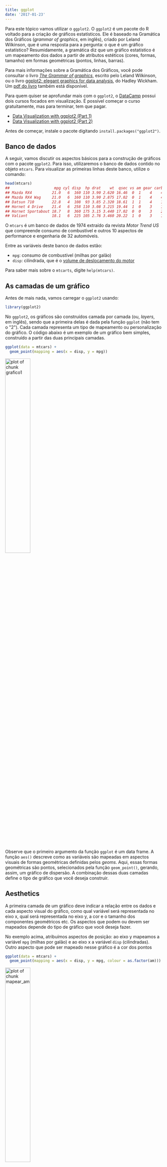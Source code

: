 ```yaml
---
title: ggplot
date: '2017-01-23'
---
```







Para este tópico vamos utilizar o `ggplot2`. O `ggplot2` é um pacote do R voltado
para a criação de gráficos estatísticos. Ele é baseado na Gramática dos Gráficos
(*grammar of graphics*, em inglês), criado por Leland Wilkinson, que é uma 
resposta para a pergunta: o que é um gráfico estatístico? Resumidamente, a gramática
diz que um gráfico estatístico é um mapeamento dos dados a partir de atributos
estéticos (cores, formas, tamanho) em formas geométricas (pontos, linhas, barras).

Para mais informações sobre a Gramática dos Gráficos, você pode consultar o livro
[*The Grammar of graphics*](http://www.springer.com/statistics/computational+statistics/book/978-0-387-24544-7), 
escrito pelo Leland Wilkinson, ou o livro [ggplot2: elegant graphics for data analysis](http://ggplot2.org/book/), do Hadley Wickham. 
Um [pdf do livro](http://moderngraphics11.pbworks.com/f/ggplot2-Book09hWickham.pdf) também está disponível.

Para quem quiser se aprofundar mais com o `ggplot2`, o [DataCamp](https://www.datacamp.com/) possui dois cursos
focados em visualização. É possível começar o curso gratuitamente, mas para terminar,
tem que pagar. 

- [Data Visualization with ggplot2 (Part 1)](https://www.datacamp.com/courses/data-visualization-with-ggplot2-1)
- [Data Visualization with ggplot2 (Part 2)](https://www.datacamp.com/courses/data-visualization-with-ggplot2-2)

Antes de começar, instale o pacote digitando `install.packages("ggplot2")`.

## Banco de dados

A seguir, vamos discutir os aspectos básicos para a construção de gráficos com o
pacote `ggplot2`. Para isso, utilizaremos o banco de dados contido no objeto `mtcars`.
Para visualizar as primeiras linhas deste banco, utilize o comando:


```r
head(mtcars)
##                    mpg cyl disp  hp drat    wt  qsec vs am gear carb
## Mazda RX4         21.0   6  160 110 3.90 2.620 16.46  0  1    4    4
## Mazda RX4 Wag     21.0   6  160 110 3.90 2.875 17.02  0  1    4    4
## Datsun 710        22.8   4  108  93 3.85 2.320 18.61  1  1    4    1
## Hornet 4 Drive    21.4   6  258 110 3.08 3.215 19.44  1  0    3    1
## Hornet Sportabout 18.7   8  360 175 3.15 3.440 17.02  0  0    3    2
## Valiant           18.1   6  225 105 2.76 3.460 20.22  1  0    3    1
```

O `mtcars` é um banco de dados de 1974 extraído da revista *Motor Trend US* que
compreende consumo de combustível e outros 10 aspectos de performance e engenharia
de 32 automóveis.

Entre as variáveis deste banco de dados estão:

- `mpg`: consumo de combustível (milhas por galão)
- `disp`: cilindrada, que é o [volume de deslocamento do motor](https://pt.wikipedia.org/wiki/Cilindrada)

Para saber mais sobre o `mtcarts`, digite `help(mtcars)`.

## As camadas de um gráfico

Antes de mais nada, vamos carregar o `ggplot2` usando:


```r
library(ggplot2)
```

No `ggplot2`, os gráficos são construídos camada por camada (ou, *layers*, em inglês),
sendo que a primeira delas é dada pela função `ggplot` (não tem o "2"). Cada camada
representa um tipo de mapeamento ou personalização do gráfico. O código abaixo é um
exemplo de um gráfico bem simples, construído a partir das duas principais camadas. 


```r
ggplot(data = mtcars) + 
  geom_point(mapping = aes(x = disp, y = mpg))
```

<img src="figures//grafico1-1.png" title="plot of chunk grafico1" alt="plot of chunk grafico1" width="40%" height="40%" />

Observe que o primeiro argumento da função `ggplot` é um data frame. A função `aes()`
descreve como as variáveis são mapeadas em aspectos visuais de formas geométricas
definidas pelos *geoms*. Aqui, essas formas geométricas são pontos, selecionados pela
função `geom_point()`, gerando, assim, um gráfico de dispersão. A combinação dessas
duas camadas define o tipo de gráfico que você deseja construir.

## Aesthetics

A primeira camada de um gráfico deve indicar a relação entre os dados e cada aspecto
visual do gráfico, como qual variável será representada no eixo x, qual será
representada no eixo y, a cor e o tamanho dos componentes geométricos etc. Os aspectos
que podem ou devem ser mapeados depende do tipo de gráfico que você deseja fazer.

No exemplo acima, atribuímos aspectos de posição: ao eixo y mapeamos a variável `mpg`
(milhas por galão) e ao eixo x a variável `disp` (cilindradas). Outro aspecto que pode
ser mapeado nesse gráfico é a cor dos pontos



```r
ggplot(data = mtcars) + 
  geom_point(mapping = aes(x = disp, y = mpg, colour = as.factor(am)))
```

<img src="figures//mapear_am-1.png" title="plot of chunk mapear_am" alt="plot of chunk mapear_am" width="40%" height="40%" />

Agora, a variável `am` (tipo de transmissão) foi mapeada à cor dos pontos, sendo que pontos vermelhos correspondem à transmissão automática (valor 0) e pontos azuis à transmissão manual (valor 1). Observe que inserimos a variável `am` como um fator, pois temos interesse apenas nos valores "0" e "1". No entanto, tambem podemos mapear uma variável contínua à cor dos pontos:


```r
ggplot(mtcars) + 
  geom_point(mapping = aes(x = disp, y = mpg, colour = cyl))
```

<img src="figures//mapear_cor-1.png" title="plot of chunk mapear_cor" alt="plot of chunk mapear_cor" width="40%" height="40%" />

Aqui, o número de cilindros, `cyl`, é representado pela tonalidade da cor azul.

**Nota**: por *default*, a legenda é insirida no gráfico automaticamente.

Também podemos mapear o tamanho dos pontos à uma variável de interesse:


```r
ggplot(mtcars) +
  geom_point(mapping = aes(x = disp, y = mpg, colour = cyl, size = wt))
```

<img src="figures//mapear_tamanaho-1.png" title="plot of chunk mapear_tamanaho" alt="plot of chunk mapear_tamanaho" width="40%" height="40%" />

**Exercício**: pesquisar mais aspectos que podem ser alterados no gráfico de dispersão. [Essa](http://ggplot2.tidyverse.org/articles/ggplot2-specs.html) é uma
boa referência.

## Geoms

Os *geoms* definem qual forma geométrica será utilizada para a visualização dos 
dados no gráfico. Como já vimos, a função `geom_point()` gera gráficos de dispersão
transformando pares (x,y) em pontos. Veja a seguir outros *geoms* bastante utilizados:

- `geom_line`: para linhas definidas por pares (x,y)
- `geom_abline`: para retas definidas por um intercepto e uma inclinação
- `geom_hline`: para retas horizontais
- `geom_boxplot`: para boxplots
- `geom_histogram`: para histogramas
- `geom_density`: para densidades
- `geom_area`: para áreas
- `geom_bar`: para barras

Veja a seguir como é fácil gerar diversos gráficos diferentes utilizando a mesma estrutura do gráfico de dispersão acima:


```r
ggplot(mtcars) + 
  geom_boxplot(aes(x = as.factor(cyl), y = mpg))
```

<img src="figures//unnamed-chunk-7-1.png" title="plot of chunk unnamed-chunk-7" alt="plot of chunk unnamed-chunk-7" width="40%" height="40%" />

**Note** que para fazer um boxplot para cada grupo, precisamos passar para o aspecto
x do gráfico uma variável do tipo `factor`.


```r
ggplot(mtcars) + 
  geom_histogram(aes(x = mpg))
## `stat_bin()` using `bins = 30`. Pick better value with `binwidth`.
```

<img src="figures//unnamed-chunk-8-1.png" title="plot of chunk unnamed-chunk-8" alt="plot of chunk unnamed-chunk-8" width="40%" height="40%" />


```r
ggplot(mtcars) + 
  geom_bar(aes(x = as.factor(cyl)))
```

<img src="figures//unnamed-chunk-9-1.png" title="plot of chunk unnamed-chunk-9" alt="plot of chunk unnamed-chunk-9" width="40%" height="40%" />

<div class='admonition note'>
<p class='admonition-title'>
Um padrão para os gráficos
</p>
<p>
Você deve ter percebido que para fazer um gráfico usando `ggplot2` e a gramática
dos gráficos, existe um padrão:

```
ggplot(data = <DATA>) + 
  <GEOM_FUNCTION>(mapping = aes(<MAPPINGS>))
```

Para fazer um gráfico, basta substituir o que está entre `<` com um banco de dados,
uma função geométrica e uma coleção de *mapas estéticos*. Isso será muito útil quando você for fazer o seu próprio gráfico.
</p>
</div>

### Exercícios

1. Rode `ggplot(data = mtcars)`. O que você vê?
2. Quantas linhas existem no `mtcars`. Quantas colunas? **Dica**: use a função `nrows`.
3. O que a variável `qsec` descreve. Leia o help do `mtcars` para encontrar.
4. Faça um gráfico de dispersão de `mpg` por `qsec`
5. O que acontece se você fizer um gráfico de dispersão de `vs` por `mpg`? Porque o 
gráfico não é útil?

## Combinando gráficos

Considere os 2 gráficos a seguir.


```r
# esquerda
ggplot(mtcars) + 
  geom_point(aes(y = mpg, x = disp))
# direita
ggplot(mtcars) + 
  geom_smooth(aes(y = mpg, x = disp))
## `geom_smooth()` using method = 'loess'
```

<img src="figures//duplochunk-1.png" title="plot of chunk duplochunk" alt="plot of chunk duplochunk" width="50%" height="40%" /><img src="figures//duplochunk-2.png" title="plot of chunk duplochunk" alt="plot of chunk duplochunk" width="50%" height="40%" />

Os gráficos são similares e completaam-se. O da esquerda, mostra como os pontos estão distribuídos. Ele mostra uma tendência de aumento do consumo de combustível de acordo
com as cilindradas. Já o gráfico da direita, resume essa relação. Simplificando-a para uma linha de tendência com alguma margem de confiança. 

Esses dois gráficos se completam, e ficam bons juntos. Com o `ggplot2` é muito fácil
sobrepor os dois gráficos, pois ele é pensado para que cada gráfico seja feito com
uma combinação de camadas. Veja o código abaixo.


```r
ggplot(mtcars) + 
  geom_point(aes(y = mpg, x = disp)) +
  geom_smooth(aes(y = mpg, x = disp))
## `geom_smooth()` using method = 'loess'
```

<img src="figures//unnamed-chunk-10-1.png" title="plot of chunk unnamed-chunk-10" alt="plot of chunk unnamed-chunk-10" width="40%" height="40%" />

Desta forma, sobrepusemos os pontos e a linha de suavização. No entanto, duplicamos alguns trechos no nosso código, o que geralmente não é bom. Imagine se você precisar
mudar a variável do eixo `y`, você precisará trocar o nome da variável em mais de um
lugar do código. Para resolver isso, você pode definir o *mapping* apenas uma vez
dentro da declaração do gráfico, conforme o código a seguir.


```r
ggplot(mtcars, aes(y = mpg, x = disp)) + 
  geom_point() +
  geom_smooth()
## `geom_smooth()` using method = 'loess'
```

<img src="figures//unnamed-chunk-11-1.png" title="plot of chunk unnamed-chunk-11" alt="plot of chunk unnamed-chunk-11" width="40%" height="40%" />

Veja que isso gera o mesmo gráfico!

Veja que mesmo com dois `geom`'s, o `ggplot` segue a mesma regra para mapear as
variáveis para as `aesthetics`. Por exemplo, se você mapear uma variável para 
a cor, você obterá o seguinte gráfico.


```r
ggplot(mtcars, aes(y = mpg, x = disp, colour = as.factor(cyl))) + 
  geom_point() +
  geom_smooth(method = "lm")
```

<img src="figures//unnamed-chunk-12-1.png" title="plot of chunk unnamed-chunk-12" alt="plot of chunk unnamed-chunk-12" width="40%" height="40%" />

O `ggplot2` agora desenhou uma reta para cada um dos grupos de pontos e coloriu
cada grupo de pontos de uma cor diferente. Em alguns casos, você pode querer mapear
a cor em apenas uma das camadas do gráfico. Isso pode ser feito da seguinte forma:


```r
ggplot(mtcars, aes(y = mpg, x = disp)) + 
  geom_point(aes(colour = as.factor(cyl))) +
  geom_smooth(method = "lm")
```

<img src="figures//unnamed-chunk-13-1.png" title="plot of chunk unnamed-chunk-13" alt="plot of chunk unnamed-chunk-13" width="40%" height="40%" />

Note que agora, cada grupo de pontos tem uma cor mas a reta é única, para todos os pontos.

## Alterando os padrões do gráfico

Até agora, sempre *mapeamos* uma forma estética à uma variável. Muitas vezes 
queremos apenas modificar esta forma estética sem mapeá-la a outra variável.
Por exemplo, no gráfico a seguir, modificamos a cor de todos os pontos.


```r
ggplot(mtcars, aes(y = mpg, x = disp)) + 
  geom_point(colour = "red")
```

<img src="figures//unnamed-chunk-14-1.png" title="plot of chunk unnamed-chunk-14" alt="plot of chunk unnamed-chunk-14" width="40%" height="40%" />

A principal diferença aqui é que especificamos o argumento `colour` fora da função
`aes` como estávamos fazendo antes. Dessa forma podemos controlar todos os parâmetros 
de cada forma geométrica. 


```r
ggplot(mtcars, aes(y = mpg, x = disp)) + 
  geom_point(colour = "red", size = 2, shape = 3, alpha = 0.5)
```

<img src="figures//unnamed-chunk-15-1.png" title="plot of chunk unnamed-chunk-15" alt="plot of chunk unnamed-chunk-15" width="40%" height="40%" />

## Facets

Uma funcionalidade muito útil do `ggplot2` é a possibilidade de usar `facets`.
Isso auxilia na visualização de diferentes subconjuntos dos dados em gráficos
separados, permitindo a visualização de comportamentos diferentes dependendo
do grupo.


```r
ggplot(mtcars, aes(y = mpg, x = disp)) + 
  geom_point() +
  geom_smooth(method = "lm") + 
  facet_wrap(~am)
```

<img src="figures//unnamed-chunk-16-1.png" title="plot of chunk unnamed-chunk-16" alt="plot of chunk unnamed-chunk-16" width="40%" height="40%" />

No gráfico acima, rapidamente conseguimos visualizar que se o carro não é automático o consumo de combustível é muito menor do que quando o carro é automático. Também conseguimos ver que a inclinação das retas é bem diferente dependendo do carro ser
automático/manual.







1. O que tem de errado no código abaixo? Por que os pontos não ficaram azuis?


```r
ggplot(data = mpg) + 
  geom_point(mapping = aes(x = displ, y = hwy, color = "blue"))
```

<img src="figures//unnamed-chunk-19-1.png" title="plot of chunk unnamed-chunk-19" alt="plot of chunk unnamed-chunk-19" width="40%" height="40%" />

2. Mapeie uma variável contínua para uma cor, tamanho e forma. Como essas formas
estéticas se comportam diferente para variáveis categóricas vs. contínuas?






Começando de um simples boxplot feito no `ggplot2` vamos fazer diversas alterações nas legendas. O gráfico inicial é construido da seguinte forma:


```r
library(ggplot2)
# boxplot simples
bp <- ggplot(data=PlantGrowth, aes(x=group, y=weight, fill=group)) + geom_boxplot()
bp
```

<img src="figures//unnamed-chunk-21-1.png" title="plot of chunk unnamed-chunk-21" alt="plot of chunk unnamed-chunk-21" width="40%" height="40%" />

## Removendo totalmente a legenda

Existem diversas maneiras para remover a legenda de um gráfico no `ggplot2`. A forma mais simples é usar `guides(fill = FALSE)` com `fill` sendo o atributo gráfico do qual você deseja remover a legenda.


```r
# aqui definimos fill = FALSE, porque é o atributo do gráfico que relacionamos 
# a alguma variável.
bp + guides(fill = FALSE)

# também é possível remover a legenda por meio da escala de cores
# aqui também usamos o scale_fill_discrete, porque associamos fill
# a uma variável anteriormente.
bp + scale_fill_discrete(guide = F)
```

<img src="figures//unnamed-chunk-22-1.png" title="plot of chunk unnamed-chunk-22" alt="plot of chunk unnamed-chunk-22" width="50%" height="40%" /><img src="figures//unnamed-chunk-22-2.png" title="plot of chunk unnamed-chunk-22" alt="plot of chunk unnamed-chunk-22" width="50%" height="40%" />


```r
# o comando a seguir remove todas as legendas, não importa o atributo que ela
# esteja representando.
bp + theme(legend.position="none")
```

<img src="figures//unnamed-chunk-23-1.png" title="plot of chunk unnamed-chunk-23" alt="plot of chunk unnamed-chunk-23" width="40%" height="40%" />


## Alterando a ordem dos itens

Para alterar a ordem dos itens na legenda do gráfico no `ggplot2`, usamos o comando da escala de cores.


```r
bp + scale_fill_discrete(breaks=c("trt1","ctrl","trt2"))
```

<img src="figures//unnamed-chunk-24-1.png" title="plot of chunk unnamed-chunk-24" alt="plot of chunk unnamed-chunk-24" width="40%" height="40%" />

```r
bp
```

<img src="figures//unnamed-chunk-24-2.png" title="plot of chunk unnamed-chunk-24" alt="plot of chunk unnamed-chunk-24" width="40%" height="40%" />

Dependendo de os aspectos gráficos (Ex: cores, formatos, preenchimentos) foram especificados você pode precisar usar alguma das seguintes funções: `scale_fill_manual`, `scale_colour_hue`, `scale_colour_manual`, `scale_shape_discrete`, `scale_linetype_discrete` , e assim por diante.

Você pode também querer inverter a ordem dos itens da legenda. Isso pode ser feito de uma das seguintes maneiras.


```r
bp + guides(fill = guide_legend(reverse=TRUE))
bp + scale_fill_discrete(guide = guide_legend(reverse=TRUE))
```

<img src="figures//unnamed-chunk-25-1.png" title="plot of chunk unnamed-chunk-25" alt="plot of chunk unnamed-chunk-25" width="50%" height="40%" /><img src="figures//unnamed-chunk-25-2.png" title="plot of chunk unnamed-chunk-25" alt="plot of chunk unnamed-chunk-25" width="50%" height="40%" />

## Removendo os títulos da legenda

Algumas vezes é necessário remover o título das legendas do gráfico feito no `ggplot2`.
Veja a seguir algumas maneiras:


```r
# Remove o título apenas da legenda do preenchimento (fill)
bp + guides(fill=guide_legend(title=NULL))

# Remove o título de todas as legendas
bp + theme(legend.title=element_blank())
```

<img src="figures//unnamed-chunk-26-1.png" title="plot of chunk unnamed-chunk-26" alt="plot of chunk unnamed-chunk-26" width="50%" height="40%" /><img src="figures//unnamed-chunk-26-2.png" title="plot of chunk unnamed-chunk-26" alt="plot of chunk unnamed-chunk-26" width="50%" height="40%" />

## Modificando texto, cores e rótulos

Para modificar os textos e rótulos das legendas existem duas formas. Uma delas é modificar o `data.frame` de forma com que os fatores tenham o mesmo nome que você deseja na legenda. Outra forma é usando as funções de `scale`. 

Veja algumas modificações que podem ser feitas por meio das funções de `scale`. Como a variável `group` está associada ao atributo `fill`, usamos as funções `scale_fill_xxx`.


```r
# usamos scale_fill_discrete porque não queremos alterar as cores padrão,
# mas queremos que cada fator esteja associado a uma cor de tom diferente.
# mudamos aqui os rótulos e o título da legenda.
bp + scale_fill_discrete(name="Experimental\nCondition",
                         breaks=c("ctrl", "trt1", "trt2"),
                         labels=c("Control", "Treatment 1", "Treatment 2"))


# usamos scale_fill_manual porque queremos alterar as cores padrão.
# aqui escolhemos as cores da escala hexadecimal.
bp + scale_fill_manual(values=c("#999999", "#E69F00", "#56B4E9"), 
                       name="Experimental\nCondition",
                       breaks=c("ctrl", "trt1", "trt2"),
                       labels=c("Control", "Treatment 1", "Treatment 2"))
```

<img src="figures//unnamed-chunk-27-1.png" title="plot of chunk unnamed-chunk-27" alt="plot of chunk unnamed-chunk-27" width="50%" height="40%" /><img src="figures//unnamed-chunk-27-2.png" title="plot of chunk unnamed-chunk-27" alt="plot of chunk unnamed-chunk-27" width="50%" height="40%" />

Veja que isso não aletrou o eixo X do gráfico.

## Modificando a aparência da legenda

Existem inúmeras modificações que podem ser realizadas na aparência da legenda. Todas elas estão relacionadas à modificação do `element_text`. Veja neste [link](http://docs.ggplot2.org/0.9.2.1/element_text.html) todos os atributos que podem ser modificados.


```r
# Mudando a aparência do título
bp + theme(legend.title = element_text(colour="blue", size=16, face="bold"))
```

<img src="figures//unnamed-chunk-28-1.png" title="plot of chunk unnamed-chunk-28" alt="plot of chunk unnamed-chunk-28" width="40%" height="40%" />


```r
# Mudando a aparência dos rótulos
bp + theme(legend.text = element_text(colour="blue", size = 16, face = "bold"))
```

<img src="figures//unnamed-chunk-29-1.png" title="plot of chunk unnamed-chunk-29" alt="plot of chunk unnamed-chunk-29" width="40%" height="40%" />

## Modificando a posição da legenda

É possível controlar a posição da legenda facilmente escolhendo uma das posições (left/right/top/bottom).


```r
bp + theme(legend.position="top")
```

<img src="figures//unnamed-chunk-30-1.png" title="plot of chunk unnamed-chunk-30" alt="plot of chunk unnamed-chunk-30" width="40%" height="40%" />

Também é possível controlar a posição da legenda de forma precisa usando o comando.
Desta forma ela será posicionada dentro do gráfico com o ponto central sendo o valor do argumento `legend.position`. Esses valores são definidos de forma que o ponto (0,0) seja o canto inferior esquerdo e (1,1) seja o canto superior direito.


```r
bp + theme(legend.position=c(.5, .5))
```

<img src="figures//unnamed-chunk-31-1.png" title="plot of chunk unnamed-chunk-31" alt="plot of chunk unnamed-chunk-31" width="40%" height="40%" />


